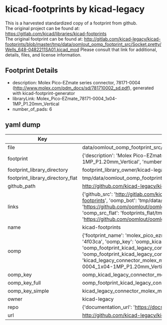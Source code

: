 # kicad-footprints by kicad-legacy  
This is a harvested standardized copy of a footprint from github.  
The original project can be found at:  
https://gitlab.com/kicad/libraries/kicad-footprints  
The original footprint can be found at:
http://gitlab.com/kicad-legacy/kicad-footprints/blob/master/tmp/data/oomlout_oomp_footprint_src/Socket.pretty/Wells_648-0482211SA01.kicad_mod
Please consult that link for additional, details, files, and license information.  
## Footprint Details
* description: Molex Pico-EZmate series connector, 78171-0004 (http://www.molex.com/pdm_docs/sd/781710002_sd.pdf), generated with kicad-footprint-generator  
* libraryLink: Molex_Pico-EZmate_78171-0004_1x04-1MP_P1.20mm_Vertical  
* number_of_pads: 6  
## yaml dump  
| Key | Value |  
| --- | --- |  
| file | data/oomlout_oomp_footprint_src/kicad-footprints/Connector_Molex.pretty/Molex_Pico-EZmate_78171-0004_1x04-1MP_P1.20mm_Vertical.kicad_mod |  
| footprint | {'description': 'Molex Pico-EZmate series connector, 78171-0004 (http://www.molex.com/pdm_docs/sd/781710002_sd.pdf), generated with kicad-footprint-generator', 'libraryLink': 'Molex_Pico-EZmate_78171-0004_1x04-1MP_P1.20mm_Vertical', 'number_of_pads': 6} |  
| footprint_library_directory | footprint_library_owner/kicad-legacy_kicad-footprints |  
| footprint_library_directory_flat | tmp/data/oomlout_oomp_footprint_src/footprints_flat/kicad_legacy_connector_molex_molex_pico_ezmate_78171_0004_1x04_1mp_p1_20mm_vertical/working |  
| github_path | http://github.com/kicad-legacy/kicad-footprints/blob/master/tmp/data/oomlout_oomp_footprint_src/Connector_Molex.pretty/Molex_Pico-EZmate_78171-0004_1x04-1MP_P1.20mm_Vertical.kicad_mod |  
| links | {'github_src': 'http://gitlab.com/kicad-legacy/kicad-footprints/blob/master/tmp/data/oomlout_oomp_footprint_src/Socket.pretty/Wells_648-0482211SA01.kicad_mod', 'github_src_repo': 'https://gitlab.com/kicad/libraries/kicad-footprints', 'oomp_bot': 'tmp/data/oomlout_oomp_footprint_src/footprints/kicad_legacy_connector_molex_molex_pico_ezmate_78171_0004_1x04_1mp_p1_20mm_vertical/working', 'oomp_bot_github': 'https://github.com/oomlout/oomlout_oomp_footprint_bot/tree/main/tmp/data/oomlout_oomp_footprint_src/footprints/kicad_legacy_connector_molex_molex_pico_ezmate_78171_0004_1x04_1mp_p1_20mm_vertical/working', 'oomp_src_flat': 'footprints_flat/tmp/data/oomlout_oomp_footprint_src/footprints_flat/kicad_legacy_connector_molex_molex_pico_ezmate_78171_0004_1x04_1mp_p1_20mm_vertical/working', 'oomp_src_flat_github': 'https://github.com/oomlout/oomlout_oomp_footprint_src/tree/main/tmp/data/oomlout_oomp_footprint_src/footprints_flat/kicad_legacy_connector_molex_molex_pico_ezmate_78171_0004_1x04_1mp_p1_20mm_vertical/working'} |  
| name | kicad-footprints |  
| oomp | {'footprint_name': 'molex_pico_ezmate_78171_0004_1x04_1mp_p1_20mm_vertical', 'library_name': 'connector_molex', 'md5': '4f03caddab3917cf01c14de73aba8087', 'md5_10': '4f03caddab', 'md5_5': '4f03c', 'md5_6': '4f03ca', 'oomp_key': 'oomp_kicad_legacy_connector_molex_molex_pico_ezmate_78171_0004_1x04_1mp_p1_20mm_vertical', 'oomp_key_extra': 'oomp_footprint_kicad_legacy_connector_molex_molex_pico_ezmate_78171_0004_1x04_1mp_p1_20mm_vertical', 'oomp_key_full': 'oomp_footprint_kicad_legacy_connector_molex_molex_pico_ezmate_78171_0004_1x04_1mp_p1_20mm_vertical_4f03ca', 'oomp_key_simple': 'kicad_legacy_connector_molex_molex_pico_ezmate_78171_0004_1x04_1mp_p1_20mm_vertical', 'original_filename': 'data/oomlout_oomp_footprint_src/kicad-footprints/Connector_Molex.pretty/Molex_Pico-EZmate_78171-0004_1x04-1MP_P1.20mm_Vertical.kicad_mod', 'owner_name': 'kicad_legacy'} |  
| oomp_key | oomp_kicad_legacy_connector_molex_molex_pico_ezmate_78171_0004_1x04_1mp_p1_20mm_vertical |  
| oomp_key_full | oomp_footprint_kicad_legacy_connector_molex_molex_pico_ezmate_78171_0004_1x04_1mp_p1_20mm_vertical |  
| oomp_key_simple | kicad_legacy_connector_molex_molex_pico_ezmate_78171_0004_1x04_1mp_p1_20mm_vertical |  
| owner | kicad-legacy |  
| repo | {'documentation_url': 'https://docs.github.com/rest/repos/repos#get-a-repository', 'message': 'Not Found'} |  
| url | http://github.com/kicad-legacy/kicad-footprints |  

